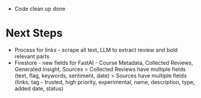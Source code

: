 - Code clean up done

# Next Steps
- Process for links - scrape all text, LLM to extract review and bold relevant parts
- Firestore - new fields for FastAI - Course Metadata, Collected Reviews, Generated Insight, Sources > Collected Reviews have multiple fields (text, flag, keywords, sentiment, date) > Sources have multiple fields (links, tag - trusted, high priority, experimental, name, description, type, added date, status)